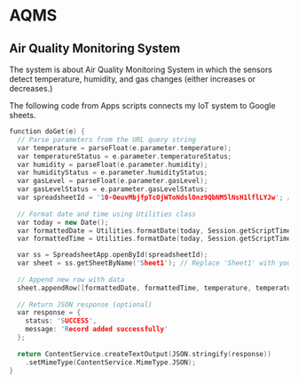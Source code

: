 # AQMS
## Air Quality Monitoring System

The system is about Air Quality Monitoring System in which the sensors detect temperature, humidity, and gas changes (either increases or decreases.)

The following code from Apps scripts connects my IoT system to Google sheets.

```cpp
function doGet(e) {
  // Parse parameters from the URL query string
  var temperature = parseFloat(e.parameter.temperature);
  var temperatureStatus = e.parameter.temperatureStatus; 
  var humidity = parseFloat(e.parameter.humidity);
  var humidityStatus = e.parameter.humidityStatus;
  var gasLevel = parseFloat(e.parameter.gasLevel);
  var gasLevelStatus = e.parameter.gasLevelStatus;
  var spreadsheetId = '10-OeuvMbjfpTcOjWToNdslOnz9QbNM5lNsH1lflLYJw'; // Replace with your actual spreadsheet ID
  
  // Format date and time using Utilities class
  var today = new Date();
  var formattedDate = Utilities.formatDate(today, Session.getScriptTimeZone(), 'yyyy-MM-dd');
  var formattedTime = Utilities.formatDate(today, Session.getScriptTimeZone(), 'HH:mm:ss');

  var ss = SpreadsheetApp.openById(spreadsheetId);
  var sheet = ss.getSheetByName('Sheet1'); // Replace 'Sheet1' with your actual sheet name
  
  // Append new row with data
  sheet.appendRow([formattedDate, formattedTime, temperature, temperatureStatus, humidity, humidityStatus, gasLevel, gasLevelStatus]);
  
  // Return JSON response (optional)
  var response = {
    status: 'SUCCESS',
    message: 'Record added successfully'
  };
  
  return ContentService.createTextOutput(JSON.stringify(response))
    .setMimeType(ContentService.MimeType.JSON);
}
```
